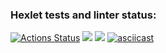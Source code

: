 ### Hexlet tests and linter status:
[![Actions Status](https://github.com/Rekunch/php-project-lvl1/workflows/hexlet-check/badge.svg)](https://github.com/Rekunch/php-project-lvl1/actions)
<a
href="https://codeclimate.com/github/codeclimate/codeclimate/maintainability"><img
src="https://api.codeclimate.com/v1/badges/a99a88d28ad37a79dbf6/maintainability" /></a>
<a href="https://asciinema.org/a/489024" target="_blank"><img src="https://asciinema.org/a/489024.svg" /></a>
[![asciicast](https://asciinema.org/a/489716.svg)](https://asciinema.org/a/489716)
